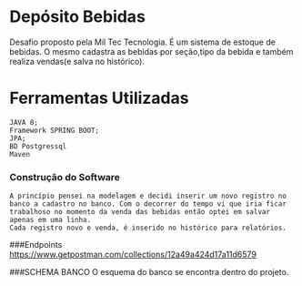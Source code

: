 # Depósito Bebidas

Desafio proposto pela Mil Tec Tecnologia. 
É um sistema de estoque de bebidas. O mesmo cadastra as bebidas por seção,tipo da bebida e também realiza vendas(e salva no histórico).
 
# Ferramentas Utilizadas
    JAVA 8;
    Framework SPRING BOOT;
    JPA;
    BD Postgressql
    Maven

### Construção do Software
    A princípio pensei na modelagem e decidi inserir um novo registro no banco a cadastro no banco. Com o decorrer do tempo vi que iria ficar trabalhoso no momento da venda das bebidas então optei em salvar apenas em uma linha.
    Cada registro novo e venda, é inserido no histórico para relatórios. 


###Endpoints 
    https://www.getpostman.com/collections/12a49a424d17a11d6579
    
###SCHEMA BANCO
    O esquema do banco se encontra dentro do projeto.